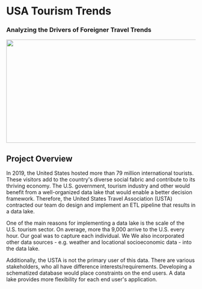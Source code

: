 # USA Tourism Trends
### Analyzing the Drivers of Foreigner Travel Trends

<img src="https://github.com/Morgan-Sell/usa-tourism-etl/tree/main/img/main_tourism.jpg" width="850" height="275">

## Project Overview

In 2019, the United States hosted more than 79 million international tourists. These visitors add to the country's diverse social fabric and contribute to its thriving economy. The U.S. government, tourism industry and other would benefit from a well-organized data lake that would enable a better decision framework. Therefore, the United States Travel Association (USTA) contracted our team do design and implement an ETL pipeline that results in a data lake.

One of the main reasons for implementing a data lake is the scale of the U.S. tourism sector. On average, more tha 9,000 arrive to the U.S. every hour. Our goal was to capture each individual. We We also incorporated other data sources - e.g. weather and locational socioeconomic data - into the data lake. 

Additionally, the USTA is not the primary user of this data. There are various stakeholders, who all have difference interests/requirements. Developing a schematized database would place constraints on the end users. A data lake provides more flexibility for each end user's application.